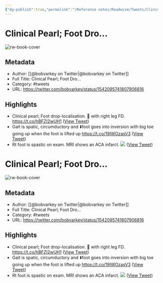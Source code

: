 ```yaml
---
{"dg-publish":true,"permalink":"/Reference notes/Readwise/Tweets/Clinical Pearl; Foot Dro.../"}
---
```


# Clinical Pearl; Foot Dro...

![rw-book-cover](https://pbs.twimg.com/profile_images/1535461906093223936/1VRYVJJq.jpg)

## Metadata
- Author: [[@bobvarkey on Twitter\|@bobvarkey on Twitter]]
- Full Title: Clinical Pearl; Foot Dro...
- Category: #tweets
- URL: https://twitter.com/bobvarkey/status/1542095741807906816

## Highlights
- Clinical pearl; Foot drop-localisation. 👩 with right leg FD. https://t.co/hBFZI2wUH1 ([View Tweet](https://twitter.com/bobvarkey/status/1542095741807906816))
- Gait is spatic, circumductory and ⬇️foot goes into inversion with big toe going up when the foot is lifted up https://t.co/19IWOzasV3 ([View Tweet](https://twitter.com/bobvarkey/status/1542095762594856960))
- Rt foot is spastic on exam. MRI shows an ACA infarct. 
  ![](https://pbs.twimg.com/media/FWaeXENagAANtlE.png) ([View Tweet](https://twitter.com/bobvarkey/status/1542095770723450881))
# Clinical Pearl; Foot Dro...

![rw-book-cover](https://pbs.twimg.com/profile_images/1535461906093223936/1VRYVJJq.jpg)

## Metadata
- Author: [[@bobvarkey on Twitter\|@bobvarkey on Twitter]]
- Full Title: Clinical Pearl; Foot Dro...
- Category: #tweets
- URL: https://twitter.com/bobvarkey/status/1542095741807906816

## Highlights
- Clinical pearl; Foot drop-localisation. 👩 with right leg FD. https://t.co/hBFZI2wUH1 ([View Tweet](https://twitter.com/bobvarkey/status/1542095741807906816))
- Gait is spatic, circumductory and ⬇️foot goes into inversion with big toe going up when the foot is lifted up https://t.co/19IWOzasV3 ([View Tweet](https://twitter.com/bobvarkey/status/1542095762594856960))
- Rt foot is spastic on exam. MRI shows an ACA infarct. 
  ![](https://pbs.twimg.com/media/FWaeXENagAANtlE.png) ([View Tweet](https://twitter.com/bobvarkey/status/1542095770723450881))
